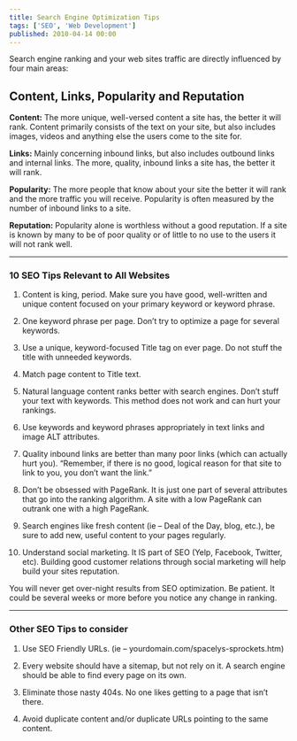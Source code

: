 ```yaml
---
title: Search Engine Optimization Tips
tags: ['SEO', 'Web Development']
published: 2010-04-14 00:00
---
```


<excerpt>
Search engine ranking and your web sites traffic are directly influenced by four
main areas:

## Content, Links, Popularity and Reputation
</excerpt>

**Content:** The more unique, well-versed content a site has, the better it will
rank. Content primarily consists of the text on your site, but also includes
images, videos and anything else the users come to the site for.

**Links:** Mainly concerning inbound links, but also includes outbound links and
internal links. The more, quality, inbound links a site has, the better it will
rank.

**Popularity:** The more people that know about your site the better it will
rank and the more traffic you will receive. Popularity is often measured by the
number of inbound links to a site.

**Reputation:** Popularity alone is worthless without a good reputation. If a
site is known by many to be of poor quality or of little to no use to the users
it will not rank well.

-----

### 10 SEO Tips Relevant to All Websites

  1. Content is king, period. Make sure you have good, well-written and unique
     content focused on your primary keyword or keyword phrase.

  2. One keyword phrase per page. Don’t try to optimize a page for several
     keywords.

  3. Use a unique, keyword-focused Title tag on ever page. Do not stuff the
     title with unneeded keywords.

  4. Match page content to Title text.

  5. Natural language content ranks better with search engines. Don’t stuff your
     text with keywords. This method does not work and can hurt your rankings.

  6. Use keywords and keyword phrases appropriately in text links and image ALT
     attributes.

  7. Quality inbound links are better than many poor links (which can actually
     hurt you). “Remember, if there is no good, logical reason for that site to
     link to you, you don’t want the link.”

  8. Don’t be obsessed with PageRank. It is just one part of several attributes
     that go into the ranking algorithm. A site with a low PageRank can outrank
     one with a high PageRank.

  9. Search engines like fresh content (ie – Deal of the Day, blog, etc.), be
     sure to add new, useful content to your pages regularly.

  10. Understand social marketing. It IS part of SEO (Yelp, Facebook, Twitter,
     etc). Building good customer relations through social marketing will help
     build your sites reputation.

<div class="info">
    <p>You will never get over-night results from SEO optimization. Be patient. It could be several weeks or more before you notice any change in ranking.</p>
</div>


-----

### Other SEO Tips to consider

  1. Use SEO Friendly URLs. (ie – yourdomain.com/spacelys-sprockets.htm)

  2. Every website should have a sitemap, but not rely on it. A search engine
     should be able to find every page on its own.

  3. Eliminate those nasty 404s. No one likes getting to a page that isn’t
     there.

  4. Avoid duplicate content and/or duplicate URLs pointing to the same content.
